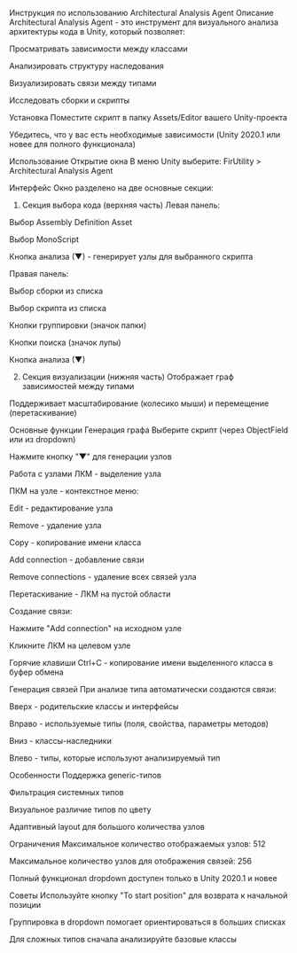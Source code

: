 Инструкция по использованию Architectural Analysis Agent
Описание
Architectural Analysis Agent - это инструмент для визуального анализа архитектуры кода в Unity, который позволяет:

Просматривать зависимости между классами

Анализировать структуру наследования

Визуализировать связи между типами

Исследовать сборки и скрипты

Установка
Поместите скрипт в папку Assets/Editor вашего Unity-проекта

Убедитесь, что у вас есть необходимые зависимости (Unity 2020.1 или новее для полного функционала)

Использование
Открытие окна
В меню Unity выберите: FirUtility > Architectural Analysis Agent

Интерфейс
Окно разделено на две основные секции:

1. Секция выбора кода (верхняя часть)
Левая панель:

Выбор Assembly Definition Asset

Выбор MonoScript

Кнопка анализа (▼) - генерирует узлы для выбранного скрипта

Правая панель:

Выбор сборки из списка

Выбор скрипта из списка

Кнопки группировки (значок папки)

Кнопки поиска (значок лупы)

Кнопка анализа (▼)

2. Секция визуализации (нижняя часть)
Отображает граф зависимостей между типами

Поддерживает масштабирование (колесико мыши) и перемещение (перетаскивание)

Основные функции
Генерация графа
Выберите скрипт (через ObjectField или из dropdown)

Нажмите кнопку "▼" для генерации узлов

Работа с узлами
ЛКМ - выделение узла

ПКМ на узле - контекстное меню:

Edit - редактирование узла

Remove - удаление узла

Copy - копирование имени класса

Add connection - добавление связи

Remove connections - удаление всех связей узла

Перетаскивание - ЛКМ на пустой области

Создание связи:

Нажмите "Add connection" на исходном узле

Кликните ЛКМ на целевом узле

Горячие клавиши
Ctrl+C - копирование имени выделенного класса в буфер обмена

Генерация связей
При анализе типа автоматически создаются связи:

Вверх - родительские классы и интерфейсы

Вправо - используемые типы (поля, свойства, параметры методов)

Вниз - классы-наследники

Влево - типы, которые используют анализируемый тип

Особенности
Поддержка generic-типов

Фильтрация системных типов

Визуальное различие типов по цвету

Адаптивный layout для большого количества узлов

Ограничения
Максимальное количество отображаемых узлов: 512

Максимальное количество узлов для отображения связей: 256

Полный функционал dropdown доступен только в Unity 2020.1 и новее

Советы
Используйте кнопку "To start position" для возврата к начальной позиции

Группировка в dropdown помогает ориентироваться в больших списках

Для сложных типов сначала анализируйте базовые классы
